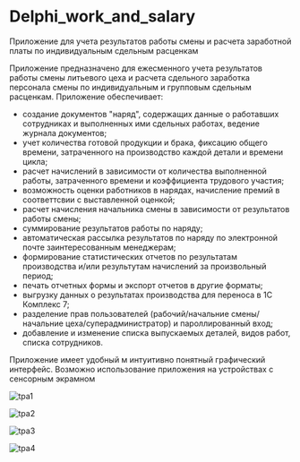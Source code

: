 # Delphi_work_and_salary
Приложение для учета результатов работы смены и расчета заработной платы по индивидуальным сдельным расценкам

Приложение предназначено для ежесменного учета результатов работы смены литьевого цеха и расчета сдельного заработка персонала смены по индивидуальным и групповым сдельным расценкам.
Приложение обеспечивает:
- создание документов "наряд", содержащих данные о работавших сотрудниках и выполненных ими сдельных работах, ведение журнала документов;
- учет количества готовой продукции и брака, фиксацию общего времени, затраченного на производство каждой детали и времени цикла;
- расчет начислений в зависимости от количества выполненной работы, затраченного времени и коэффициента трудового участия;
- возможность оценки работников в нарядах, начисление премий в соответтсвии с выставленной оценкой;
- расчет начисления начальника смены в зависимости от результатов работы смены;
- суммирование результатов работы по наряду;
- автоматическая рассылка результатов по наряду по электронной почте заинтересованным менеджерам;
- формирование статистических отчетов по результатам производства и/или результутам начислений за произвольный период;
- печать отчетных формы и экспорт отчетов в другие форматы;
- выгрузку данных о результатах производства для переноса в 1С Комплекс 7;
- разделение прав пользователей (рабочий/начальние смены/начальние цеха/суперадминистратор) и пароллированный вход;
- добавление и изменение списка выпускаемых деталей, видов работ, списка сотрудников.

Приложение имеет удобный м интуитивно понятный графический интерфейс. Возможно использование приложения на устройствах с сенсорным экрамном

![tpa1](https://github.com/shagi80/Delphi_work_and_salary/assets/114309458/15f49f50-0296-4154-87a3-69bcbeefcf12)

![tpa2](https://github.com/shagi80/Delphi_work_and_salary/assets/114309458/a650fab5-bdda-468b-9eee-f3cc83f6b10c)

![tpa3](https://github.com/shagi80/Delphi_work_and_salary/assets/114309458/08de2f33-ab9a-447f-8fd0-6613983b4848)

![tpa4](https://github.com/shagi80/Delphi_work_and_salary/assets/114309458/3a1da929-289a-470c-a3dc-4cd3f04f5a04)


